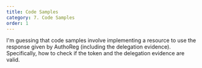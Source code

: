 ```yaml
---
title: Code Samples
category: 7. Code Samples
order: 1
---
```


I'm guessing that code samples involve implementing a resource to use the response given by AuthoReg (including the delegation evidence). Specifically, how to check if the token and the delegation evidence are valid.
